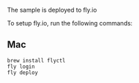 The sample is deployed to fly.io

To setup fly.io, run the following commands:

## Mac
```
brew install flyctl
fly login
fly deploy
```
